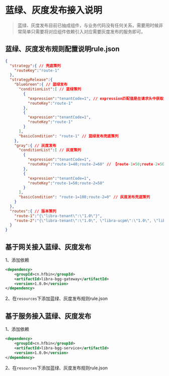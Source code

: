 # 蓝绿、灰度发布接入说明
> 蓝绿、灰度发布目前已抽成组件，与业务代码没有任何关系，需要用时候非常简单只需要将对应组件依赖引入对应需要灰度发布的服务即可。
## 蓝绿、灰度发布规则配置说明rule.json
```json
{
  "strategy":{ // 兜底策列
    "routeKey":"route-1"
  },
  "strategyRelease":{
    "blueGreen":{ // 蓝绿发布
      "conditionList":[ // 蓝绿策列
        {
          "expression":"tenantCode=1", // expression匹配值是在请求头中获取，可根据请求的属性进行匹对
          "routeKey":"route-1"
        },
        {
          "expression":"tenantCode=1",
          "routeKey":"route-1"
        }
      ],
      "basicCondition": "route-1" // 蓝绿发布兜底策列
    },
    "gray":{ // 灰度发布
      "conditionList":[ // 灰度策列
        {
          "expression":"tenantCode=1",
          "routeKey":"route-1=40;route-2=60" // 【route-1=50;route-2=50】含义说明：route-1对应策列，40流量权重；route-1对应策列，60流量权重 （权重加起来100）
        },
        {
          "expression":"tenantCode=1",
          "routeKey":"route-1=50;route-2=50"
        }
      ],
      "basicCondition": "route-1=100;route-2=0" // 灰度发布兜底策列
    }
  },
  "routes":{ // 版本策列
    "route-1":"{\"libra-tenant\":\"1.0\"}",
    "route-2":"{\"libra-tenant\":\"1.0\", \"libra-ucpm\":\"1.0\", \"libra-base\":\"1.0\"}"
  }
}
```

## 基于网关接入蓝绿、灰度发布
1、添加依赖
```xml
<dependency>
    <groupId>cn.hfbin</groupId>
    <artifactId>libra-bgg-gateway</artifactId>
    <version>1.0.0</version>
</dependency>
```
2、在`resources`下添加蓝绿、灰度发布规则rule.json

## 基于服务接入蓝绿、灰度发布

1、添加依赖
```xml
<dependency>
    <groupId>cn.hfbin</groupId>
    <artifactId>libra-bgg-service</artifactId>
    <version>1.0.0</version>
</dependency>
```
2、在`resources`下添加蓝绿、灰度发布规则rule.json